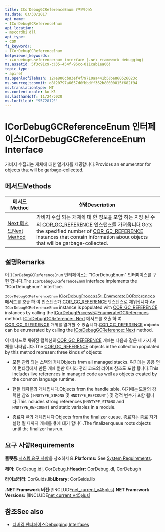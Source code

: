 ```yaml
---
title: ICorDebugGCReferenceEnum 인터페이스
ms.date: 03/30/2017
api_name:
- ICorDebugGCReferenceEnum
api_location:
- mscordbi.dll
api_type:
- COM
f1_keywords:
- ICorDebugGCReferenceEnum
helpviewer_keywords:
- ICorDebugGCReferenceEnum interface [.NET Framework debugging]
ms.assetid: 5f3c91c9-c035-454f-96cc-011cab1ea06b
topic_type:
- apiref
ms.openlocfilehash: 12ce800cb83ef4f79710aa441b50be860526023c
ms.sourcegitcommit: d8020797a6657d0fbbdff362b80300815f682f94
ms.translationtype: MT
ms.contentlocale: ko-KR
ms.lasthandoff: 11/24/2020
ms.locfileid: "95728123"
---
```

# <a name="icordebuggcreferenceenum-interface"></a><span data-ttu-id="13079-102">ICorDebugGCReferenceEnum 인터페이스</span><span class="sxs-lookup"><span data-stu-id="13079-102">ICorDebugGCReferenceEnum Interface</span></span>

<span data-ttu-id="13079-103">가비지 수집되는 개체에 대한 열거자를 제공합니다.</span><span class="sxs-lookup"><span data-stu-id="13079-103">Provides an enumerator for objects that will be garbage-collected.</span></span>  
  
## <a name="methods"></a><span data-ttu-id="13079-104">메서드</span><span class="sxs-lookup"><span data-stu-id="13079-104">Methods</span></span>  
  
|<span data-ttu-id="13079-105">메서드</span><span class="sxs-lookup"><span data-stu-id="13079-105">Method</span></span>|<span data-ttu-id="13079-106">설명</span><span class="sxs-lookup"><span data-stu-id="13079-106">Description</span></span>|  
|------------|-----------------|  
|[<span data-ttu-id="13079-107">Next 메서드</span><span class="sxs-lookup"><span data-stu-id="13079-107">Next Method</span></span>](icordebuggcreferenceenum-next-method.md)|<span data-ttu-id="13079-108">가비지 수집 되는 개체에 대 한 정보를 포함 하는 지정 된 수의 [COR_GC_REFERENCE](cor-gc-reference-structure.md) 인스턴스를 가져옵니다.</span><span class="sxs-lookup"><span data-stu-id="13079-108">Gets the specified number of [COR_GC_REFERENCE](cor-gc-reference-structure.md) instances that contain information about objects that will be garbage-collected.</span></span>|  
  
## <a name="remarks"></a><span data-ttu-id="13079-109">설명</span><span class="sxs-lookup"><span data-stu-id="13079-109">Remarks</span></span>  

 <span data-ttu-id="13079-110">이 `ICorDebugGCReferenceEnum` 인터페이스는 "ICorDebugEnum" 인터페이스를 구현 합니다.</span><span class="sxs-lookup"><span data-stu-id="13079-110">The `ICorDebugGCReferenceEnum` interface implements the "ICorDebugEnum" interface.</span></span>  
  
 <span data-ttu-id="13079-111">`ICorDebugGCReferenceEnum` [ICorDebugProcess5:: EnumerateGCReferences](icordebugprocess5-enumerategcreferences-method.md) 메서드를 호출 하 여 인스턴스가 [COR_GC_REFERENCE](cor-gc-reference-structure.md) 인스턴스로 채워집니다.</span><span class="sxs-lookup"><span data-stu-id="13079-111">An `ICorDebugGCReferenceEnum` instance is populated with [COR_GC_REFERENCE](cor-gc-reference-structure.md) instances by calling the [ICorDebugProcess5::EnumerateGCReferences](icordebugprocess5-enumerategcreferences-method.md) method.</span></span> <span data-ttu-id="13079-112">[ICorDebugGCReference:: Next](icordebuggcreferenceenum-next-method.md) 메서드를 호출 하 여 [COR_GC_REFERENCE](cor-gc-reference-structure.md) 개체를 열거할 수 있습니다.</span><span class="sxs-lookup"><span data-stu-id="13079-112">[COR_GC_REFERENCE](cor-gc-reference-structure.md) objects can be enumerated by calling the [ICorDebugGCReference::Next](icordebuggcreferenceenum-next-method.md) method.</span></span>  
  
 <span data-ttu-id="13079-113">이 메서드로 채워진 컬렉션의 [COR_GC_REFERENCE](cor-gc-reference-structure.md) 개체는 다음과 같은 세 가지 개체를 나타냅니다.</span><span class="sxs-lookup"><span data-stu-id="13079-113">The [COR_GC_REFERENCE](cor-gc-reference-structure.md) objects in the collection populated by this method represent three kinds of objects:</span></span>  
  
- <span data-ttu-id="13079-114">모든 관리 되는 스택의 개체</span><span class="sxs-lookup"><span data-stu-id="13079-114">Objects from all managed stacks.</span></span> <span data-ttu-id="13079-115">여기에는 공용 언어 런타임에서 만든 개체 뿐만 아니라 관리 코드의 라이브 참조도 포함 됩니다.</span><span class="sxs-lookup"><span data-stu-id="13079-115">This includes live references in managed code as well as objects created by the common language runtime.</span></span>  
  
- <span data-ttu-id="13079-116">핸들 테이블의 개체입니다.</span><span class="sxs-lookup"><span data-stu-id="13079-116">Objects from the handle table.</span></span> <span data-ttu-id="13079-117">여기에는 모듈의 강력한 참조 ( `HNDTYPE_STRONG` 및 `HNDTYPE_REFCOUNT` ) 및 정적 변수가 포함 됩니다.</span><span class="sxs-lookup"><span data-stu-id="13079-117">This includes strong references (`HNDTYPE_STRONG` and `HNDTYPE_REFCOUNT`) and static variables in a module.</span></span>  
  
- <span data-ttu-id="13079-118">종료자 큐의 개체입니다.</span><span class="sxs-lookup"><span data-stu-id="13079-118">Objects from the finalizer queue.</span></span> <span data-ttu-id="13079-119">종료자는 종료 자가 실행 될 때까지 개체를 큐에 대기 합니다.</span><span class="sxs-lookup"><span data-stu-id="13079-119">The finalizer queue roots objects until the finalizer has run.</span></span>  
  
## <a name="requirements"></a><span data-ttu-id="13079-120">요구 사항</span><span class="sxs-lookup"><span data-stu-id="13079-120">Requirements</span></span>  

 <span data-ttu-id="13079-121">**플랫폼:**[시스템 요구 사항](../../get-started/system-requirements.md)을 참조하세요.</span><span class="sxs-lookup"><span data-stu-id="13079-121">**Platforms:** See [System Requirements](../../get-started/system-requirements.md).</span></span>  
  
 <span data-ttu-id="13079-122">**헤더:** CorDebug.idl, CorDebug.h</span><span class="sxs-lookup"><span data-stu-id="13079-122">**Header:** CorDebug.idl, CorDebug.h</span></span>  
  
 <span data-ttu-id="13079-123">**라이브러리:** CorGuids.lib</span><span class="sxs-lookup"><span data-stu-id="13079-123">**Library:** CorGuids.lib</span></span>  
  
 <span data-ttu-id="13079-124">**.NET Framework 버전:**[!INCLUDE[net_current_v45plus](../../../../includes/net-current-v45plus-md.md)]</span><span class="sxs-lookup"><span data-stu-id="13079-124">**.NET Framework Versions:** [!INCLUDE[net_current_v45plus](../../../../includes/net-current-v45plus-md.md)]</span></span>  
  
## <a name="see-also"></a><span data-ttu-id="13079-125">참조</span><span class="sxs-lookup"><span data-stu-id="13079-125">See also</span></span>

- [<span data-ttu-id="13079-126">디버깅 인터페이스</span><span class="sxs-lookup"><span data-stu-id="13079-126">Debugging Interfaces</span></span>](debugging-interfaces.md)
